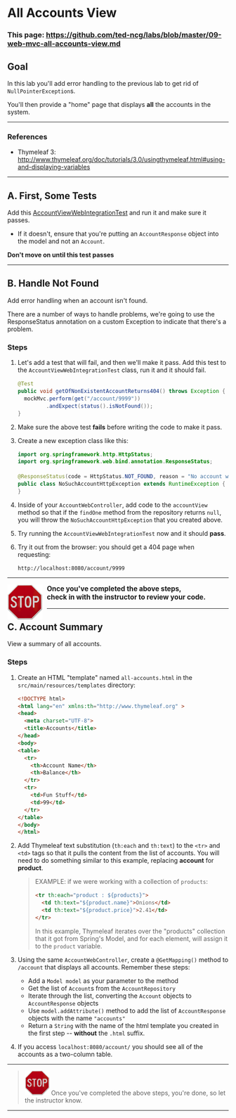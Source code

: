 # All Accounts View

### This page: https://github.com/ted-ncg/labs/blob/master/09-web-mvc-all-accounts-view.md

## Goal

In this lab you'll add error handling to the previous lab to get rid of `NullPointerException`s.

You'll then provide a "home" page that displays **all** the accounts in the system.

----

### References

* Thymeleaf 3: http://www.thymeleaf.org/doc/tutorials/3.0/usingthymeleaf.html#using-and-displaying-variables

----

## A. First, Some Tests

Add this [AccountViewWebIntegrationTest](https://github.com/ted-ncg/labs/blob/master/AccountViewWebIntegrationTest.java) and run it and make sure it passes.

  * If it doesn't, ensure that you're putting an `AccountResponse` object into the model and not an `Account`.

**Don't move on until this test passes**

----

## B. Handle Not Found

Add error handling when an account isn't found.

There are a number of ways to handle problems, we're going to use the ResponseStatus annotation on a custom Exception to indicate that there's a problem.

### Steps

1. Let's add a test that will fail, and then we'll make it pass.
   Add this test to the `AccountViewWebIntegrationTest` class, run it and it should fail.

   ```java
   @Test
   public void getOfNonExistentAccountReturns404() throws Exception {
     mockMvc.perform(get("/account/9999"))
            .andExpect(status().isNotFound());
   }
   ```

1. Make sure the above test **fails** before writing the code to make it pass.

1. Create a new exception class like this:

   ```java
   import org.springframework.http.HttpStatus;
   import org.springframework.web.bind.annotation.ResponseStatus;
  
   @ResponseStatus(code = HttpStatus.NOT_FOUND, reason = "No account with that ID was found.")
   public class NoSuchAccountHttpException extends RuntimeException {   
   }
   ```

1. Inside of your `AccountWebController`, add code to the `accountView` method
   so that if the `findOne` method from the repository returns `null`, 
   you will throw the `NoSuchAccountHttpException` that you created above.

1. Try running the `AccountViewWebIntegrationTest` now and it should **pass**.

1. Try it out from the browser: you should get a 404 page when requesting:

    ```
    http://localhost:8080/account/9999
    ```

----

<div style="padding-right: 8px;">
  <p style="text-align: left; font-size: 110%; font-weight: 700;">
    <img src="/stop-sign.jpg" style="float: left; vertical-align: middle; width: 80px; padding-right: 10px">Once you've completed the above steps,<br/>
    check in with the instructor to review your code.
  </p>
</div>

----  


## C. Account Summary

View a summary of all accounts.

### Steps

1. Create an HTML "template" named `all-accounts.html` in the `src/main/resources/templates`
   directory:

    ```HTML
    <!DOCTYPE html>
    <html lang="en" xmlns:th="http://www.thymeleaf.org" >
    <head>
      <meta charset="UTF-8">
      <title>Accounts</title>
    </head>
    <body>
    <table>
      <tr>
        <th>Account Name</th>
        <th>Balance</th>
      </tr>
      <tr>
        <td>Fun Stuff</td>
        <td>99</td>
      </tr>
    </table>
    </body>
    </html>
    ```

1. Add Thymeleaf text substitution (`th:each` and `th:text`) to the `<tr>` and `<td>` tags so that it pulls the content from the list of accounts.
   You will need to do something similar to this example, replacing **account** for **product**.
   
   >EXAMPLE: if we were working with a collection of `products`:
   >
   >    ```html
   >    <tr th:each="product : ${products}">
   >      <td th:text="${product.name}">Onions</td>
   >      <td th:text="${product.price}">2.41</td>
   >    </tr>
   >    ```
   >
   > In this example, Thymeleaf iterates over the "products" collection that it got from Spring's Model, and for each element, will assign it to the `product` variable.

1. Using the same `AccountWebController`, create a `@GetMapping()` method to `/account` that displays all accounts. Remember these steps:

    * Add a `Model model` as your parameter to the method
    * Get the list of `Account`s from the `AccountRepository`
    * Iterate through the list, converting the `Account` objects to `AccountResponse` objects
    * Use `model.addAttribute()` method to add the list of `AccountResponse` objects with the name `"accounts"`
    * Return a `String` with the name of the html template you created in the first step -- **without** the `.html` suffix.

1. If you access `localhost:8080/account/` you should see all of the accounts as a two-column table.

----

> <img src="stop-sign.jpg" width="56" /> Once you've completed the above steps, you're done, so let the instructor know.

----
